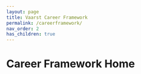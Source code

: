 ```yaml
---
layout: page
title: Vaarst Career Framework
permalink: /careerframework/
nav_order: 2
has_children: true
---
```


# Career Framework Home
